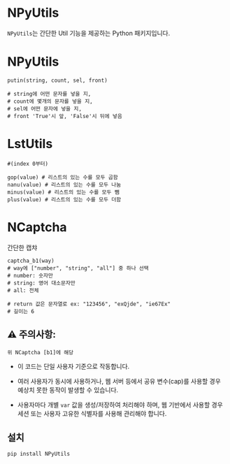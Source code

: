 # NPyUtils

`NPyUtils`는 간단한 Util 기능을 제공하는 Python 패키지입니다.

# NPyUtils
```
putin(string, count, sel, front) 

# string에 어떤 문자를 넣을 지, 
# count에 몇개의 문자를 넣을 지,
# sel에 어떤 문자에 넣을 지,
# front 'True'시 앞, 'False'시 뒤에 넣음
```

# LstUtils
```
#(index 0부터)

gop(value) # 리스트의 있는 수를 모두 곱함
nanu(value) # 리스트의 있는 수를 모두 나눔
minus(value) # 리스트의 있는 수를 모두 뺌
plus(value) # 리스트의 있는 수를 모두 더함
```

# NCaptcha
간단한 캡챠
```
captcha_b1(way) 
# way에 ["number", "string", "all"] 중 하나 선택
# number: 숫자만
# string: 영어 대소문자만
# all: 전체

# return 값은 문자열로 ex: "123456", "exQjde", "ie67Ex"
# 길이는 6
```
## ⚠️ 주의사항:
``위 NCaptcha [b1]에 해당``

- 이 코드는 단일 사용자 기준으로 작동합니다.  
- 여러 사용자가 동시에 사용하거나, 웹 서버 등에서 공유 변수(cap)를 사용할 경우 예상치 못한 동작이 발생할 수 있습니다.


- 사용자마다 개별 `var` 값을 생성/저장하여 처리해야 하며, 웹 기반에서 사용할 경우 세션 또는 사용자 고유한 식별자를 사용해 관리해야 합니다.

## 설치

```bash
pip install NPyUtils